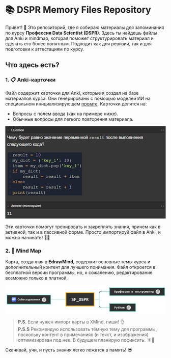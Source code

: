 # 📚 DSPR Memory Files Repository

Привет! 👋 Это репозиторий, где я собираю материалы для запоминания по курсу **Профессия Data Scientist (DSPR)**. Здесь ты найдешь файлы для Anki и mindmap, которая поможет структурировать материал и сделать его более понятным. Подходит как для ревизии, так и для подготовки к аттестациям по курсу.

## Что здесь есть?

### 1. 📋 Anki-карточки
Файл содержит карточки для Anki, которые я создал на базе материалов курса. Они генерированы с помощью моделей ИИ на специальном инициализирующем [промте](./anki/chatgpt_promt.txt). Карточки делятся на:
- Вопросы с полем ввода (как на примере ниже).
- Обычные вопросы для легкого повторения материала.

![](./anki/anki.png)

Эти карточки помогут тренировать и закреплять знания, причем как в активной, так и в пассивной форме. Просто импортируй файл в Anki, и можно начинать! 🧠💪

### 2. 🧠 Mind Map
Карта, созданная в **EdrawMind**, содержит основные темы курса и дополнительный контент для лучшего понимания. Файл откроется в бесплатной версии программы, но, к сожалению, редактирование возможно только в платной. 

![](./mindmap/mindmap.png)

> **P.S.** Если нужен импорт карты в XMind, пиши! 👌  
> **P.S.S** Рекомендую использовать тёмную тему для программы, поскольку контент в примечаниях (и текст, и изображения) оптимизирован под нее. В будущем планирую пофиксить. ☀️🌙

Скачивай, учи, и пусть знания легко ложатся в память! 😎